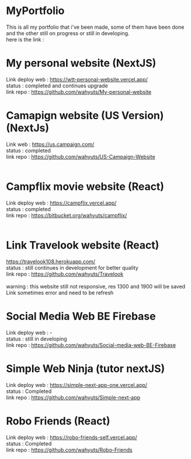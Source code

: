 # MyPortfolio
This is all my portfolio that i've been made, some of them have been done and the other still on progress or still in developing. <br>
here is the link :

# My personal website (NextJS)
Link deploy web : https://wtt-personal-website.vercel.app/ <br>
status : completed and continues upgrade <br>
link repo : https://github.com/wahyuts/My-personal-website <br>

# Camapign website (US Version) (NextJs)
Link web : https://us.campaign.com/ <br>
status : completed <br>
link repo : https://github.com/wahyuts/US-Campaign-Website <br>
<br>

# Campflix movie website (React)
Link deploy web : https://campflix.vercel.app/ <br>
status : completed <br>
link repo : https://bitbucket.org/wahyuts/campflix/ <br>
<br>

# Link Travelook website (React)
https://travelook108.herokuapp.com/ <br>
status : still continues in development for better quality <br>
link repo : https://github.com/wahyuts/Travelook <br>
<br>
warning : this website still not responsive, res 1300 and 1900 will be saved
          Link sometimes error and need to be refresh

# Social Media Web BE Firebase
Link deploy web : - <br>
status : still in developing <br>
link repo : https://github.com/wahyuts/Social-media-web-BE-Firebase <br>

# Simple Web Ninja (tutor nextJS)
Link deploy web : https://simple-next-app-one.vercel.app/ <br>
status : Completed <br>
link repo : https://github.com/wahyuts/Simple-next-app <br>

# Robo Friends (React)
Link deploy web : https://robo-friends-self.vercel.app/ <br>
status : Completed <br>
link repo : https://github.com/wahyuts/Robo-Friends <br>






